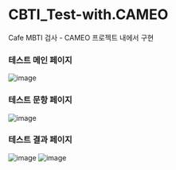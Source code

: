 # CBTI_Test-with.CAMEO
Cafe MBTI 검사 - CAMEO 프로젝트 내에서 구현

### 테스트 메인 페이지

![image](https://user-images.githubusercontent.com/32251962/133196713-39da937b-c8c5-4896-a0fe-36eff8bb0c10.png)


### 테스트 문항 페이지

![image](https://user-images.githubusercontent.com/32251962/133196770-1b45593c-5b9d-4d90-a511-30539c83bee0.png)


### 테스트 결과 페이지

![image](https://user-images.githubusercontent.com/32251962/133196840-68eda7db-14da-4b34-a591-32a0cde51b45.png)
![image](https://user-images.githubusercontent.com/32251962/133196867-76787cdf-9370-4966-8f7c-5b72c60f2103.png)




